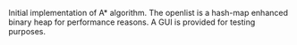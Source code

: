 Initial implementation of A* algorithm. The openlist is a hash-map enhanced binary heap for performance reasons. A GUI is provided for testing purposes.